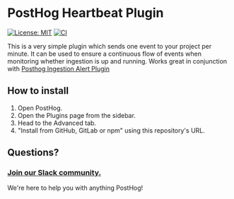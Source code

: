 # PostHog Heartbeat Plugin

[![License: MIT](https://img.shields.io/badge/License-MIT-red.svg?style=flat-square)](https://opensource.org/licenses/MIT)
[![CI](https://github.com/PostHog/posthog-heartbeat-plugin/actions/workflows/main.yml/badge.svg?branch=main)](https://github.com/PostHog/posthog-heartbeat-plugin/actions/workflows/main.yml)

This is a very simple plugin which sends one event to your project per minute. It can be used to ensure a continuous flow of events when monitoring whether ingestion is up and running. Works great in conjunction with [Posthog Ingestion Alert Plugin](https://github.com/PostHog/ingestion-alert-plugin)

## How to install

1. Open PostHog.
1. Open the Plugins page from the sidebar.
1. Head to the Advanced tab.
1. "Install from GitHub, GitLab or npm" using this repository's URL.

## Questions?

### [Join our Slack community.](https://join.slack.com/t/posthogusers/shared_invite/enQtOTY0MzU5NjAwMDY3LTc2MWQ0OTZlNjhkODk3ZDI3NDVjMDE1YjgxY2I4ZjI4MzJhZmVmNjJkN2NmMGJmMzc2N2U3Yjc3ZjI5NGFlZDQ)

We're here to help you with anything PostHog!
